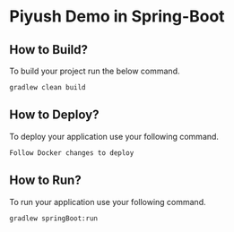 # Piyush Demo in Spring-Boot

## How to Build?

To build your project run the below command.

```
gradlew clean build
```

## How to Deploy?

To deploy your application use your following command.

```
Follow Docker changes to deploy
```

## How to Run?

To run your application use your following command.

```
gradlew springBoot:run
```